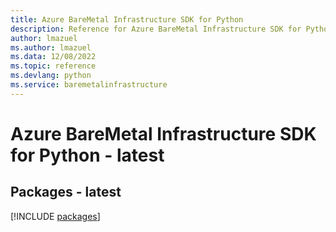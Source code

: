 ```yaml
---
title: Azure BareMetal Infrastructure SDK for Python
description: Reference for Azure BareMetal Infrastructure SDK for Python
author: lmazuel
ms.author: lmazuel
ms.data: 12/08/2022
ms.topic: reference
ms.devlang: python
ms.service: baremetalinfrastructure
---
```

# Azure BareMetal Infrastructure SDK for Python - latest
## Packages - latest
[!INCLUDE [packages](baremetal-infrastructure-index.md)]